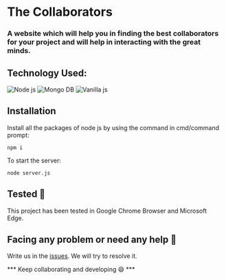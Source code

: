 # The Collaborators 
### A website which will help you in finding the best collaborators for your project and will help in interacting with the great minds.
## Technology Used:
![Node js](https://img.shields.io/badge/Node%20js-%20-red)
![Mongo DB](https://img.shields.io/badge/Mongo%20DB-%20-blue)
![Vanilla js](https://img.shields.io/badge/Vanilla%20js-%20-green)

## Installation
Install all the packages of node js by using the command in cmd/command prompt:
```
npm i
```

To start the server:
```
node server.js
```
## Tested :clap:
This project has been tested in Google Chrome Browser and Microsoft Edge.

## Facing any problem or need any help :thought_balloon:
Write us in the [issues](https://github.com/The-collaborators/collaborators.github.io/issues). We will try to resolve it.

*** Keep collaborating and developing :smile: ***





